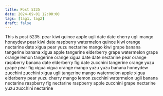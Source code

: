 ```yaml
---
title: Post 5235
date: 2024-09-01 12:00:00
tags: [tag1, tag2]
draft: false
---
```

This is post 5235.
pear
kiwi
quince
apple
ugli
date
date
cherry
ugli
mango
honeydew
pear
kiwi
date
raspberry
watermelon
quince
kiwi
orange
nectarine
date
xigua
pear
yuzu
nectarine
mango
kiwi
grape
banana
tangerine
banana
xigua
apple
tangerine
elderberry
grape
watermelon
grape
orange
lemon
tangerine
orange
xigua
date
date
nectarine
pear
orange
raspberry
banana
date
elderberry
fig
date
zucchini
tangerine
orange
yuzu
grape
pear
fig
xigua
xigua
orange
mango
yuzu
yuzu
banana
honeydew
zucchini
zucchini
xigua
ugli
tangerine
mango
watermelon
apple
xigua
elderberry
pear
yuzu
cherry
mango
lemon
zucchini
watermelon
ugli
banana
nectarine
raspberry
fig
nectarine
raspberry
apple
zucchini
grape
nectarine
yuzu
zucchini
nectarine
